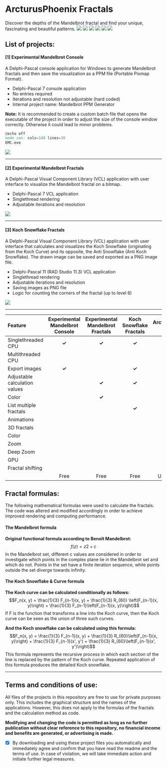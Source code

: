 # ArcturusPhoenix Fractals
Discover the depths of the Mandelbrot fractal and find your unique, fascinating and beautiful patterns.
![](https://cdn.discordapp.com/attachments/869754580261568532/1197081980597190737/emcver.svg) ![](https://cdn.discordapp.com/attachments/869754580261568532/1197081980064505876/emfver.svg) ![](https://cdn.discordapp.com/attachments/869754580261568532/1197081979498270781/ksfver.svg)
![](https://cdn.discordapp.com/attachments/869754580261568532/1197081979137572916/sources.svg)
![](https://cdn.discordapp.com/attachments/869754580261568532/1197081978550362132/base1.svg) ![](https://cdn.discordapp.com/attachments/869754580261568532/1197081978151899176/base2.svg)

## List of projects:

#### [1] Experimental Mandelbrot Console
A Delphi-Pascal console application for Windows to generate Mandelbrot fractals and then save the visualization as a PPM file (Portable Pixmap Format).
- Delphi-Pascal 7 console application
- No entries required
- Iterations and resolution not adjustable (hard coded)
- Internal project name: Mandelbrot PPM Generator

**Note:** It is recommended to create a custom batch file that opens the executable of the project in order to adjust the size of the console window correctly. Otherwise it could lead to minor problems.
```v
@echo off
mode con: cols=148 lines=30
EMC.exe
```

![](https://cdn.discordapp.com/attachments/869754580261568532/1197078495667441684/1.png)

------------

#### [2] Experimental Mandelbrot Fractals
A Delphi-Pascal Visual Component Library (VCL) application with user interface to visualize the Mandelbrot fractal on a bitmap.
- Delphi-Pascal 7 VCL application
- Singlethread rendering
- Adjustable iterations and resolution

![](https://cdn.discordapp.com/attachments/869754580261568532/1197078495419961464/2.png)

------------

#### [3] Koch Snowflake Fractals
A Delphi-Pascal Visual Component Library (VCL) application with user interface that calculates and visualizes the Koch Snowflake (originating from the Koch Curve) and its opposite, the Anti Snowflake (Anti Koch Snowflake). The drawn image can be saved and exported as a PNG image file.
- Delphi-Pascal 11 (RAD Studio 11.3) VCL application
- Singlethread rendering
- Adjustable iterations and resolution
- Saving images as PNG file
- Logic for counting the corners of the fractal (up to level 6)

![](https://cdn.discordapp.com/attachments/869754580261568532/1197078495080235068/3.png)

------------

| Feature | Experimental Mandelbrot Console | Experimental Mandelbrot Fractals | Koch Snowflake Fractals | ArcturusPhoenix Fractals |
| :- | :-: | :-: | :-: | :-: |
| Singlethreaded CPU | **✓** | **✓** | **✓** | **✓** |
| Multithreaded CPU |  |  |  | **✓** |
| Export images | **✓** |  | **✓** | **✓** |
| Adjustable calculation values |  | **✓** | **✓** | **✓** |
| Color |  | **✓** |  | **✓** |
| List multiple fractals |  |  | **✓** | **✓** |
| Animations |  |  |  | **✓** |
| 3D fractals |  |  |  | **✓** |
| Color |  |  |  | **✓** |
| Zoom |  |  |  | **✓** |
| Deep Zoom |  |  |  | **✓** |
| GPU |  |  |  | **✓** |
| Fractal shifting |  |  |  | **✓** |
|  | Free | Free | Free | Unobtainable |

## Fractal formulas:
The following mathematical formulas were used to calculate the fractals. The code was altered and modified accordingly in order to achieve improved rendering and computing performance.

#### The Mandelbrot formula
**Original functional formula according to Benoît Mandelbrot:**
$$f(z)=z2+c$$
In the Mandelbrot set, different c values are considered in order to investigate which points in the complex plane lie in the Mandelbrot set and which do not. Points in the set have a finite iteration sequence, while points outside the set diverge towards infinity.

#### The Koch Snowflake & Curve formula
**The Koch curve can be calculated conditionally as follows:**
$$F_n(x, y) = \frac{1}{3} F_{n-1}(x, y) + \frac{1}{3} R_{60} \left(F_{n-1}(x, y)\right) + \frac{1}{3} F_{n-1}\left(F_{n-1}(x, y)\right)$$
If F is the function that transforms a line into the Koch curve, then the Koch curve can be seen as the union of three such curves.

**And the Koch snowflake can be calculated using this formula:**
$$F_n(x, y) = \frac{1}{3} F_{n-1}(x, y) + \frac{1}{3} R_{60}\left(F_{n-1}(x, y)\right) + \frac{1}{3} F_{n-1}(x', y') + \frac{1}{3} R_{60}\left(F_{n-1}(x', y')\right)$$
This formula represents the recursive process in which each section of the line is replaced by the pattern of the Koch curve. Repeated application of this formula produces the detailed Koch snowflake.

------------

## Terms and conditions of use:
All files of the projects in this repository are free to use for private purposes only.
This includes the graphical structure and the names of the applications.
However, this does not apply to the formulas of the fractals and the calculation method as code.

**Modifying and changing the code is permitted as long as no further publication without clear reference to this repository, no financial income and benefits are generated, or advertising is made.**

- [x] By downloading and using these project files you automatically and immediately agree and confirm that you have read the readme and the terms of use.
In case of violation, we will take immediate action and initiate further legal measures.
